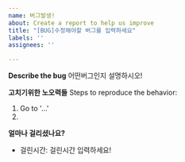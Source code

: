 ```yaml
---
name: 버그발생!
about: Create a report to help us improve
title: "[BUG]수정해야할 버그를 입력하세요"
labels: ''
assignees: ''

---
```


**Describe the bug**
어떤버그인지 설명하시오!

**고치기위한 노오력들**
Steps to reproduce the behavior:
1. Go to '...'
2. 

**얼마나 걸리셨나요?**
- 걸린시간: 걸린시간 입력하세요!
